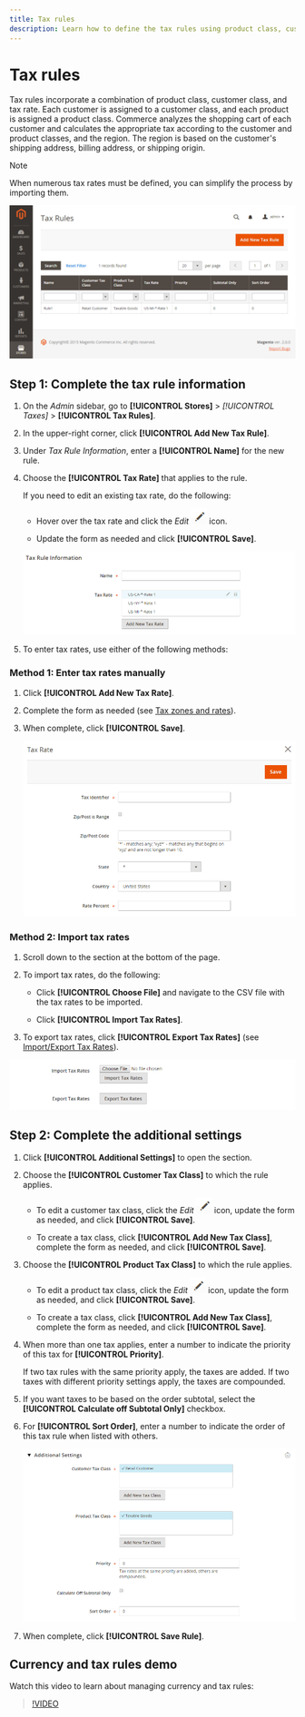 ```yaml
---
title: Tax rules
description: Learn how to define the tax rules using product class, customer class, and tax rate.
---
```

# Tax rules

Tax rules incorporate a combination of product class, customer class, and tax rate. Each customer is assigned to a customer class, and each product is assigned a product class. Commerce analyzes the shopping cart of each customer and calculates the appropriate tax according to the customer and product classes, and the region. The region is based on the customer's shipping address, billing address, or shipping origin.

>[!NOTE]
>
>When numerous tax rates must be defined, you can simplify the process by importing them.

![Tax rules](./assets/tax-rules.png)<!-- zoom -->

## Step 1: Complete the tax rule information

1. On the _Admin_ sidebar, go to **[!UICONTROL Stores]** > _[!UICONTROL Taxes]_ > **[!UICONTROL Tax Rules]**.

1. In the upper-right corner, click **[!UICONTROL Add New Tax Rule]**.

1. Under _Tax Rule Information_, enter a **[!UICONTROL Name]** for the new rule.

1. Choose the **[!UICONTROL Tax Rate]** that applies to the rule.

   If you need to edit an existing tax rate, do the following:

   - Hover over the tax rate and click the _Edit_ ![Pencil icon](../assets/icon-edit-pencil.png) icon.

   - Update the form as needed and click **[!UICONTROL Save]**.

   ![Tax Rule Information](./assets/tax-rule-information.png)<!-- zoom -->

1. To enter tax rates, use either of the following methods:

### Method 1: Enter tax rates manually

1. Click **[!UICONTROL Add New Tax Rate]**.

1. Complete the form as needed (see [Tax zones and rates](tax-zones-rates.md)).

1. When complete, click **[!UICONTROL Save]**.

   ![New Tax Rate](./assets/tax-rate-create-new.png)<!-- zoom -->

### Method 2: Import tax rates

1. Scroll down to the section at the bottom of the page.

1. To import tax rates, do the following:

   - Click **[!UICONTROL Choose File]** and navigate to the CSV file with the tax rates to be imported.

   - Click **[!UICONTROL Import Tax Rates]**.

1. To export tax rates, click **[!UICONTROL Export Tax Rates]** (see [Import/Export Tax Rates](https://docs.magento.com/user-guide/system/data-transfer-tax-rates.html)).

![Import / Export Tax Rates](./assets/tax-rule-new-import-export.png)<!-- zoom -->

## Step 2: Complete the additional settings

1. Click **[!UICONTROL Additional Settings]** to open the section.

1. Choose the **[!UICONTROL Customer Tax Class]** to which the rule applies.

   - To edit a customer tax class, click the _Edit_ ![Pencil icon](../assets/icon-edit-pencil.png) icon, update the form as needed, and click **[!UICONTROL Save]**.

   - To create a tax class, click **[!UICONTROL Add New Tax Class]**, complete the form as needed, and click **[!UICONTROL Save]**.

1. Choose the **[!UICONTROL Product Tax Class]** to which the rule applies.

   - To edit a product tax class, click the _Edit_ ![Pencil icon](../assets/icon-edit-pencil.png) icon, update the form as needed, and click **[!UICONTROL Save]**.

   - To create a tax class, click **[!UICONTROL Add New Tax Class]**, complete the form as needed, and click **[!UICONTROL Save]**.

1. When more than one tax applies, enter a number to indicate the priority of this tax for **[!UICONTROL Priority]**.

   If two tax rules with the same priority apply, the taxes are added. If two taxes with different priority settings apply, the taxes are compounded.

1. If you want taxes to be based on the order subtotal, select the **[!UICONTROL Calculate off Subtotal Only]** checkbox.

1. For **[!UICONTROL Sort Order]**, enter a number to indicate the order of this tax rule when listed with others.

   ![Additional Settings](./assets/tax-rule-new-additional-settings.png)<!-- zoom -->

1. When complete, click **[!UICONTROL Save Rule]**.

## Currency and tax rules demo

Watch this video to learn about managing currency and tax rules:

>[!VIDEO](https://video.tv.adobe.com/v/343657/?quality=12)
